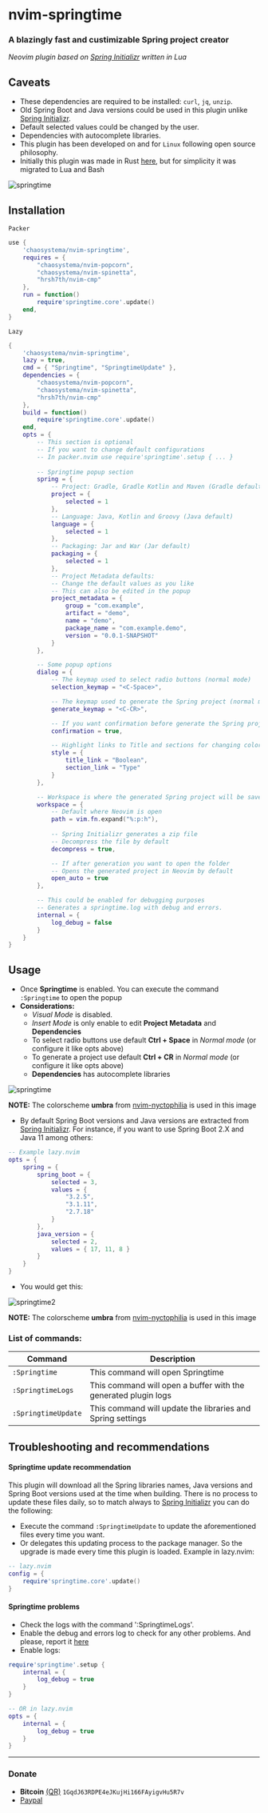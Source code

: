 # nvim-springtime
### A blazingly fast and custimizable Spring project creator
*Neovim plugin based on [Spring Initializr](https://start.spring.io) written in Lua*

## Caveats
- These dependencies are required to be installed: `curl`, `jq`, `unzip`. 
- Old Spring Boot and Java versions could be used in this plugin unlike [Spring Initializr](https://start.spring.io).
- Default selected values could be changed by the user.
- Dependencies with autocomplete libraries.
- This plugin has been developed on and for `Linux` following open source philosophy.
- Initially this plugin was made in Rust [here](https://github.com/chaosystema/nvim-springtime/tree/rust), but for simplicity it was migrated to Lua and Bash

<img src="https://github.com/chaosystema/img/blob/master/nvim-springtime/springtime.png?raw=true" alt="springtime" />


## Installation
`Packer`
```lua
use {
    'chaosystema/nvim-springtime',
    requires = {
        "chaosystema/nvim-popcorn",
        "chaosystema/nvim-spinetta",
        "hrsh7th/nvim-cmp"
    },
    run = function()
        require'springtime.core'.update()
    end,
}
```

`Lazy`
```lua
{ 
    'chaosystema/nvim-springtime',
    lazy = true,
    cmd = { "Springtime", "SpringtimeUpdate" },
    dependencies = {
        "chaosystema/nvim-popcorn",
        "chaosystema/nvim-spinetta",
        "hrsh7th/nvim-cmp"
    },
    build = function()
        require'springtime.core'.update()
    end,
    opts = {
        -- This section is optional
        -- If you want to change default configurations
        -- In packer.nvim use require'springtime'.setup { ... }
        
        -- Springtime popup section
        spring = {
            -- Project: Gradle, Gradle Kotlin and Maven (Gradle default)
            project = {
                selected = 1
            },
            -- Language: Java, Kotlin and Groovy (Java default)
            language = {
                selected = 1
            },
            -- Packaging: Jar and War (Jar default)
            packaging = {
                selected = 1
            },
            -- Project Metadata defaults:
            -- Change the default values as you like
            -- This can also be edited in the popup
            project_metadata = {
                group = "com.example",
                artifact = "demo",
                name = "demo",
                package_name = "com.example.demo",
                version = "0.0.1-SNAPSHOT"
            }
        },

        -- Some popup options
        dialog = {
            -- The keymap used to select radio buttons (normal mode)
            selection_keymap = "<C-Space>",

            -- The keymap used to generate the Spring project (normal mode)
            generate_keymap = "<C-CR>",

            -- If you want confirmation before generate the Spring project
            confirmation = true,

            -- Highlight links to Title and sections for changing colors
            style = {
                title_link = "Boolean",
                section_link = "Type"
            }
        },

        -- Workspace is where the generated Spring project will be saved
        workspace = {
            -- Default where Neovim is open
            path = vim.fn.expand("%:p:h"),
            
            -- Spring Initializr generates a zip file
            -- Decompress the file by default
            decompress = true,

            -- If after generation you want to open the folder
            -- Opens the generated project in Neovim by default
            open_auto = true
        },

        -- This could be enabled for debugging purposes
        -- Generates a springtime.log with debug and errors.
        internal = {
            log_debug = false
        }
    }
}
```


## Usage
- Once **Springtime** is enabled. You can execute the command `:Springtime` to open the popup
- **Considerations:**
    - *Visual Mode* is disabled.
    - *Insert Mode* is only enable to edit **Project Metadata** and **Dependencies** 
    - To select radio buttons use default **Ctrl + Space** in *Normal mode* (or configure it like opts above)
    - To generate a project use default **Ctrl + CR** in *Normal mode* (or configure it like opts above)
    - **Dependencies** has autocomplete libraries

<img src="https://github.com/chaosystema/img/blob/master/nvim-springtime/springtime.gif?raw=true" alt="springtime" />

**NOTE:** The colorscheme **umbra** from [nvim-nyctophilia](https://github.com/chaosystema/nvim-nyctophilia) is used in this image


- By default Spring Boot versions and Java versions are extracted from [Spring Initializr](https://start.spring.io). For instance, if you want to use Spring Boot 2.X and Java 11 among others:
```lua
-- Example lazy.nvim
opts = {
    spring = {
        spring_boot = {
            selected = 3,
            values = {
                "3.2.5",
                "3.1.11",
                "2.7.18"
            }
        },
        java_version = {
            selected = 2,
            values = { 17, 11, 8 }
        }
    }
}
```

- You would get this:

<img src="https://github.com/chaosystema/img/blob/master/nvim-springtime/springtime2.png?raw=true" alt="springtime2" />

**NOTE:** The colorscheme **umbra** from [nvim-nyctophilia](https://github.com/chaosystema/nvim-nyctophilia) is used in this image



### List of commands:
| Command | Description                       |
| -------------- | --------------------------------- |
| `:Springtime`  | This command will open Springtime |
| `:SpringtimeLogs`   | This command will open a buffer with the generated plugin logs |
| `:SpringtimeUpdate` | This command will update the libraries and Spring settings |


## Troubleshooting and recommendations
#### Springtime update recommendation
This plugin will download all the Spring libraries names, Java versions and Spring Boot versions used at the time when building. There is no process to update these files daily, so to match always to [Spring Initializr](https://start.spring.io) you can do the following:
- Execute the command `:SpringtimeUpdate` to update the aforementioned files every time you want.
- Or delegates this updating process to the package manager. So the upgrade is made every time this plugin is loaded. Example in lazy.nvim:
```lua
-- lazy.nvim
config = {
    require'springtime.core'.update()
}
```

#### Springtime problems
- Check the logs with the command ':SpringtimeLogs'. 
- Enable the debug and errors log to check for any other problems. And please, report it [here](https://github.com/chaosystema/nvim-springtime/issues)
- Enable logs:
```lua
require'springtime'.setup {
    internal = {
        log_debug = true
    }
}

-- OR in lazy.nvim
opts = {
    internal = {
        log_debug = true
    }
}
```

---


### Donate
- **Bitcoin** [(QR)](https://raw.githubusercontent.com/chaosystema/img/master/crypto/bitcoin.png)  `1GqdJ63RDPE4eJKujHi166FAyigvHu5R7v`
- [Paypal](https://www.paypal.com/donate/?hosted_button_id=FA7SGLSCT2H8G)
